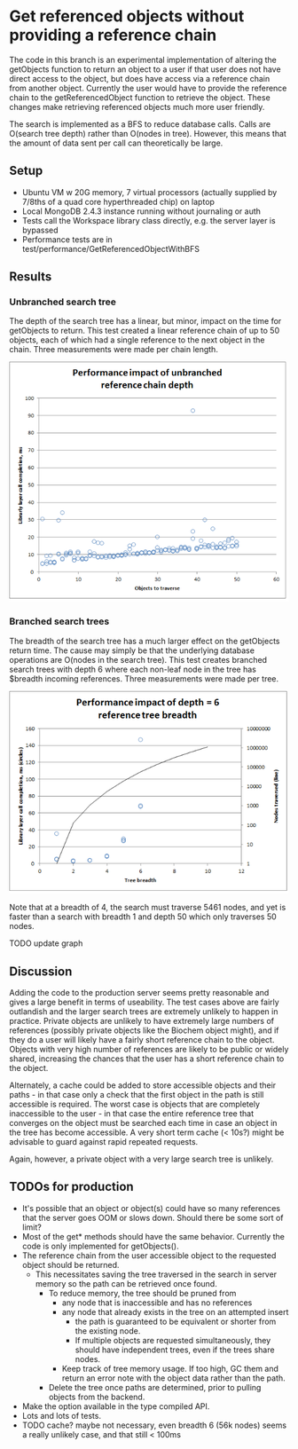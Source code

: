 Get referenced objects without providing a reference chain
==========================================================

The code in this branch is an experimental implementation of altering the
getObjects function to return an object to a user if that user does not have
direct access to the object, but does have access via a reference chain
from another object. Currently the user would have to provide the reference
chain to the getReferencedObject function to retrieve the object. These changes
make retrieving referenced objects much more user friendly.

The search is implemented as a BFS to reduce database calls. Calls are
O(search tree depth) rather than O(nodes in tree). However, this means that
the amount of data sent per call can theoretically be large.

Setup
-----
* Ubuntu VM w 20G memory, 7 virtual processors (actually supplied by 7/8ths of
  a quad core hyperthreaded chip) on laptop
* Local MongoDB 2.4.3 instance running without journaling or auth
* Tests call the Workspace library class directly, e.g. the server layer
  is bypassed
* Performance tests are in test/performance/GetReferencedObjectWithBFS

Results
-------

### Unbranched search tree

The depth of the search tree has a linear, but minor, impact on the time for
getObjects to return. This test created a linear reference chain of up to 50
objects, each of which had a single reference to the next object in the chain.
Three measurements were made per chain length.

![Linear chain test results](linearchain.png)

### Branched search trees

The breadth of the search tree has a much larger effect on the getObjects
return time. The cause may simply be that the underlying database operations are
O(nodes in the search tree). This test creates branched search trees with
depth 6 where each non-leaf node in the tree has $breadth incoming references.
Three measurements were made per tree.

![Branched search tree results](branchedsearchchain.png)

Note that at a breadth of 4, the search must traverse 5461 nodes, and yet is
faster than a search with breadth 1 and depth 50 which only traverses 50 nodes.

TODO update graph

Discussion
----------

Adding the code to the production server seems pretty reasonable and gives 
a large benefit in terms of useability. The test cases above are fairly
outlandish and the larger search trees are extremely unlikely to happen in
practice. Private objects are unlikely to have extremely large numbers of
references (possibly private objects like the Biochem object might), and if
they do a user will likely have a fairly short reference chain to the object.
Objects with very high number of references are likely to be public or widely
shared, increasing the chances that the user has a short reference chain to
the object.

Alternately, a cache could be added to store accessible objects and their
paths - in that case only a check that the first object in the path is still
accessible is required. The worst case is objects that are completely
inaccessible to the user - in that case the entire reference tree that
converges on the object must be searched each time in case an object in the
tree has become accessible. A very short term cache (< 10s?) might be
advisable to guard against rapid repeated requests.

Again, however, a private object with a very large search tree is unlikely.

TODOs for production
--------------------
* It's possible that an object or object(s) could have so many references
  that the server goes OOM or slows down. Should there be some sort of limit?
* Most of the get* methods should have the same behavior. Currently the code
  is only implemented for getObjects().
* The reference chain from the user accessible object to the requested object
  should be returned.
  * This necessitates saving the tree traversed in the search in server memory
    so the path can be retrieved once found.
    * To reduce memory, the tree should be pruned from
      * any node that is inaccessible and has no references
      * any node that already exists in the tree on an attempted insert
        * the path is guaranteed to be equivalent or shorter from the
          existing node.
        * If multiple objects are requested simultaneously, they should have
          independent trees, even if the trees share nodes.
      * Keep track of tree memory usage. If too high, GC them and return an
        error note with the object data rather than the path.
    * Delete the tree once paths are determined, prior to pulling objects from
      the backend.
* Make the option available in the type compiled API.
* Lots and lots of tests.
* TODO cache? maybe not necessary, even breadth 6 (56k nodes) seems a really
  unlikely case, and that still < 100ms
